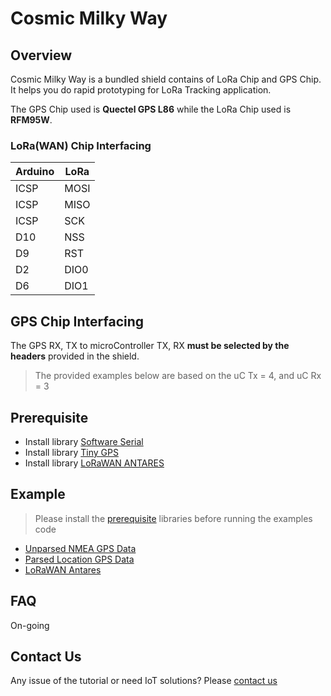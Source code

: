 # Cosmic Milky Way

## Overview
Cosmic Milky Way is a bundled shield contains of LoRa Chip and GPS Chip. It helps you do rapid prototyping for LoRa Tracking application. 

The GPS Chip used is **Quectel GPS L86** while the LoRa Chip used is **RFM95W**.

### LoRa(WAN) Chip Interfacing

| Arduino    | LoRa |  
|-------------------|------- |
| ICSP               | MOSI   |
| ICSP               | MISO   |
| ICSP               | SCK    |
| D10               | NSS    |
| D9                | RST    |
| D2                | DIO0   |
| D6                | DIO1   |

## GPS Chip Interfacing

The GPS RX, TX to microController TX, RX **must be selected by the headers** provided in the shield. 

> The provided examples below are based on the uC Tx = 4, and uC Rx = 3

## Prerequisite

- Install library [Software Serial](https://docs.arduino.cc/learn/built-in-libraries/software-serial)
- Install library [Tiny GPS](https://github.com/mikalhart/TinyGPSPlus)
- Install library [LoRaWAN ANTARES](LoRaWAN-Arduino-Library.zip)

## Example

> Please install the [prerequisite](#prerequisite) libraries before running the examples code

- [Unparsed NMEA GPS Data](NMEA-gps-data-unparsed/NMEA-gps-data-unparsed.ino)
- [Parsed Location GPS Data](location-date-time-parsed/location-date-time-parsed.ino)
- [LoRaWAN Antares](LoRaWAN_ANTARES/LoRaWAN_ANTARES.ino)

## FAQ

On-going

## Contact Us

Any issue of the tutorial or need IoT solutions? Please [contact us](https://wa.me/6282117421332)